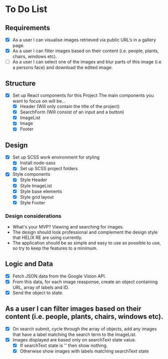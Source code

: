 # To Do List

## Requirements
- [x] As a user I can visualise images retrieved via public URL’s in a gallery page.
- [x] As a user I can filter images based on their content (i.e. people, plants, chairs, windows etc).
- [ ] As a user I can select one of the images and blur parts of this image (i.e a persons face) and
download the edited image.

## Structure
- [x] Set up React components for this Project
    The main components you want to focus on will be...
    - [x] Header (Will only contain the title of the project)
    - [x] SearchForm (Will consist of an input and a button)
    - [x] ImageList
    - [x] Image
    - [x] Footer
     
## Design
- [x] Set up SCSS work environment for styling
    - [x] Install node-sass
    - [x] Set up SCSS project folders

- [x] Style components
    - [x] Style Header
    - [x] Style ImageList
    - [x] Style base elements
    - [x] Style grid layout
    - [x] Style Footer

### Design considerations
 - What's your MVP? Viewing and searching for images.
 - The design should look professional and complement the design style that HELIX RE are using currently.
 - The application should be as simple and easy to use as possible to use, so try to keep the features to a minimum.


## Logic and Data
- [x] Fetch JSON data from the Google Vision API.
- [x] From this data, for each image reasponse, create an object containing URL, array of labels and ID.
- [x] Send the object to state. 

## As a user I can filter images based on their content (i.e. people, plants, chairs, windows etc).
- [x] On search submit, cycle through the array of objects, add any images that have a label matching the search term to the ImageList.
- [x] Images displayed are based only on searchText state value.
    - [x] If searchText state is '' then show nothing.
    - [x] Otherwise show images with labels matching searchText state
